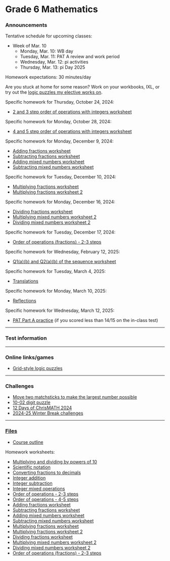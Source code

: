 # Grade 6 Mathematics

### Announcements

<!--
<a href="https://forms.gle/n8AS7KAqoPHSK2Dk6">10-03 Scientific notation challenge</a>
-->

<!--
<a href="https://vchan2.github.io/Challenges/digit_puzzle/10-02.pdf">10-02 digit puzzle</a> challenge due Tuesday, October 8.
-->

<!--
Challenge due Thursday, October 24: Find how many steps it takes to go from 5050 to 0 using the rules we discussed in class. (Alternate option: Musa has requested that you start from 7 instead of 5050. You may choose either for this challenge but I warn you: 5050 is far easier.)
-->

Tentative schedule for upcoming classes:

<!--
  * Week of Sep. 2
    * Tuesday, Sep. 3: 
    * Wednesday, Sep. 4: First-day activities
    * Thursday, Sep. 5: PAT6 Part A trial 1
  * Week of Sep. 9
    * Monday, Sep. 9: PAT6 Part A trial 1 cont'd
    * Tuesday, Sep. 10: Decimals
    * Wednesday, Sep. 11: WB
    * Thursday, Sep. 12: Fun day
  * Week of Sep. 16
    * Monday, Sep. 16: Multiplying and dividing by powers of 10
    * Tuesday, Sep. 17: Fractions to decimals
    * Wednesday, Sep. 18: WB day
    * Thursday, Sep. 19: Fun day
  * Week of Sep. 23
    * Monday, Sep. 23: Scientific notation
    * Tuesday, Sep. 24: Fractions to decimals
    * Wednesday, Sep. 25: WB day
    * Thursday, Sep. 26: Fun day
  * Week of Sep. 30
    * Monday, Sep. 30: Fractions to decimals
    * Tuesday, Oct. 1: Fractions to decimals
    * Wednesday, Oct. 2: WB day
    * Thursday, Oct. 3: Fun day
  * Week of Oct. 7
    * Monday, Oct. 7: Integers (adding and subtracting)
    * Tuesday, Oct. 8: Integers (multiplying and dividing)
    * Wednesday, Oct. 9: WB day
    * Thursday, Oct. 10: Fun day
  * Week of Oct. 14
    * Monday, Oct. 14: NO SCHOOL - Thanksgiving
    * Tuesday, Oct. 15: Integers (mixed operations)
    * Wednesday, Oct. 16: WB day
    * Thursday, Oct. 17: Fun day
  * Week of Oct. 21
    * Monday, Oct. 21: Order of operations with integers
    * Tuesday, Oct. 22: Order of operations with integers
    * Wednesday, Oct. 23: WB day
    * Thursday, Oct. 24: Fun day
  * Week of Oct. 28
    * Monday, Oct. 28: Pumpkin estimation
    * Tuesday, Oct. 29: Pumpkin measurement and puzzles
    * Wednesday, Oct. 30: WB day
    * Thursday, Oct. 31: Halloween
  * Week of Nov. 4
    * Monday, Nov. 4: WB day
    * Tuesday, Nov. 5: BCC practice
    * Wednesday, Nov. 6: BCC
    * Thursday, Nov. 7: Early dismissal
  * Week of Nov. 18
    * Monday, Nov. 18: Work time
    * Tuesday, Nov. 19: Reviews A and B
    * Wednesday, Nov. 20: WB day
    * Thursday, Nov. 21: Fun day
  * Week of Nov. 25
    * Monday, Nov. 25: Review B
    * Tuesday, Nov. 26: Fractions
    * Wednesday, Nov. 27: WB day
    * Thursday, Nov. 28: Fun day
  * Week of Dec. 2
    * Monday, Dec. 2: Fractions (Multiplying and dividing)
    * Tuesday, Dec. 3: Fractions (Multiplying and dividing)
    * Wednesday, Dec. 4: WB day
    * Thursday, Dec. 5: Fun day
  * Week of Dec. 9
    * Monday, Dec. 9: Fractions (Division)
    * Tuesday, Dec. 10: Fractions (Division)
    * Wednesday, Dec. 11: WB day
    * Thursday, Dec. 12: Fun day
  * Week of Dec. 16
    * Monday, Dec. 16: Fractions (Order of operations)
    * Tuesday, Dec. 17: Work period
    * Wednesday, Dec. 18: WB day
    * Thursday, Dec. 19: Fun day
  * Week of Jan. 6
    * Monday, Jan. 6: Gauss sum, Area of shapes
    * Tuesday, Jan. 7: Visual proofs introduction (tentative)
    * Wednesday, Jan. 8: WB day
    * Thursday, Jan. 9: Fun day
  * Week of Jan. 13
    * Monday, Jan. 13: Visual proofs project
    * Tuesday, Jan. 14: Visual proofs project
    * Wednesday, Jan. 15: WB day
    * Thursday, Jan. 16: Fun day
  * Week of Jan. 20
    * Monday, Jan. 20: Visual proofs project
    * Tuesday, Jan. 21: Visual proofs project
    * Wednesday, Jan. 22: WB day
    * Thursday, Jan. 23: Fun day
  * Week of Jan. 27
    * Monday, Jan. 27: PAT6 Part B diagnostic
    * Tuesday, Jan. 28: PAT6 Part B diagnostic
    * Wednesday, Jan. 29: WB day
    * Thursday, Jan. 30: Fun day
  * Week of Feb. 3
    * Monday, Feb. 3: Prime factorization
    * Tuesday, Feb. 4: Prime factorization
    * Wednesday, Feb. 5: WB day
    * Thursday, Feb. 6: Fun day
  * Week of Feb. 10
    * Monday, Feb. 10: Patterns
    * Tuesday, Feb. 11: Patterns
    * Wednesday, Feb. 12: WB day
    * Thursday, Feb. 13: Fun day
  * Week of Feb. 24
    * Monday, Feb. 24: POTW
    * Tuesday, Feb. 25: Patterns
    * Wednesday, Feb. 26: WB day
    * Thursday, Feb. 27: Fun day
  * Week of Mar. 3
    * Monday, Mar. 3: Transformations - translations
    * Tuesday, Mar. 4: Transformations - reflections
    * Wednesday, Mar. 5: WB day
    * Thursday, Mar. 6: Fun day
-->   

  * Week of Mar. 10
    * Monday, Mar. 10: WB day
    * Tuesday, Mar. 11: PAT A review and work period
    * Wednesday, Mar. 12: pi activities
    * Thursday, Mar. 13: pi Day 2025
    
Homework expectations: 30 minutes/day




Are you stuck at home for some reason? Work on your workbooks, IXL, or try out the <a href="https://vchan2.github.io/2020logicpuzzles.html">logic puzzles my elective works on</a>.


<!--
Specific homework for Thursday, September 3, 2020:
  * Join the Schoology course.
  * Fill out the <a href="https://forms.gle/7Cr4h1FoWTxSz2TD8">update form</a>.
  * Sign the course outline, have your parents sign it, and bring it to class.
  * Finish your "biography sheet" with the 4 questions.
  * Have an answer to the question: "What is the purpose of learning math?"
-->

<!--
Specific homework for Wednesday, September 11, 2024:
  * <a href="https://vchan2.github.io/2024gr6/Grade6PAT_HW1.pdf">PAT 6 Part A practice 1</a>
Specific homework for Wednesday, September 18, 2024:
  * <a href="https://vchan2.github.io/2024gr6/mult_div_by_powers_of_10_q.pdf">Multiplying and dividing by powers of 10</a>
Specific OPTIONAL homework for Monday, September 23:
  * Challenge: <a href="https://vchan2.github.io/Challenges/508_matchstick.pdf">Move two matchsticks to make the largest number possible</a>
Specific homework for Monday, October 7, 2024:
  * <a href="https://vchan2.github.io/2024gr6/fractions_to_decimals.pdf">Fractions to decimals worksheet</a>
Specific homework for Thursday, October 10, 2024:
  * <a href="https://vchan2.github.io/2024gr6/integer_add_2terms_q">Integer addition worksheet</a>
  * <a href="https://vchan2.github.io/2024gr6/integer_sub_2terms_q">Integer subtraction worksheet</a>
-->

Specific homework for Thursday, October 24, 2024:
  * <a href="https://vchan2.github.io/2024gr6/ooo_integers_two-threesteps_negative_pemdas_001_q.pdf">2 and 3 step order of operations with integers worksheet</a>

Specific homework for Monday, October 28, 2024:
  * <a href="https://vchan2.github.io/2024gr6/ooo_integers_four-fivesteps_negative_pemdas_001_q.pdf">4 and 5 step order of operations with integers worksheet</a>

Specific homework for Monday, December 9, 2024:
  * <a href="https://vchan2.github.io/2024gr6/01_fractions_adding_q.pdf">Adding fractions worksheet</a>
  * <a href="https://vchan2.github.io/2024gr6/02_fractions_subtracting_q.pdf">Subtracting fractions worksheet</a>
  * <a href="https://vchan2.github.io/2024gr6/03adding_mixed_numbers_q.pdf">Adding mixed numbers worksheet</a>
  * <a href="https://vchan2.github.io/2024gr6/04_subtracting_mixed_numbers_q.pdf">Subtracting mixed numbers worksheet</a>
  
Specific homework for Tuesday, December 10, 2024:
  * <a href="https://vchan2.github.io/2024gr6/05_fractions_multiply_q.pdf">Multiplying fractions worksheet</a>
  * <a href="https://vchan2.github.io/2024gr6/06_fractions_multiply_cross_cancel_q.pdf">Multiplying fractions worksheet 2</a>

Specific homework for Monday, December 16, 2024:
  * <a href="https://vchan2.github.io/2024gr6/07_fractions_divide_q.pdf">Dividing fractions worksheet</a>
  * <a href="https://vchan2.github.io/2024gr6/08_multiplying_mixed_numbers_q.pdf">Multiplying mixed numbers worksheet 2</a>
  * <a href="https://vchan2.github.io/2024gr6/09_dividing_mixed_numbers_q">Dividing mixed numbers worksheet 2</a>

Specific homework for Tuesday, December 17, 2024:
  * <a href="https://vchan2.github.io/2024gr6/10_ooo_fractions_pemdas_two-threesteps_negative_q">Order of operations (fractions) - 2-3 steps</a>

Specific homework for Wednesday, February 12, 2025:
  * <a href="https://vchan2.github.io/2024gr6/SequencePuzzlesBasic.pdf">Q1(a)(b) and Q2(a)(b) of the sequence worksheet</a>

Specific homework for Tuesday, March 4, 2025:
  * <a href="https://vchan2.github.io/2024gr6/transformations/01translations.pdf">Translations</a>

Specific homework for Monday, March 10, 2025:
  * <a href="https://vchan2.github.io/2024gr6/transformations/02reflections.pdf">Reflections</a>

Specific homework for Wednesday, March 12, 2025:
  * <a href="https://vchan2.github.io/Practice/PAT6/Grade6PAT_HW2.pdf">PAT Part A practice</a> (if you scored less than 14/15 on the in-class test)

---

### Test information

<!--
PAT practice scheduled for Tuesday, March 19 and Wednesday, March 20.
-->

<!--
Real numbers test scheduled for Monday, March 25. You should be able to:
  * work with negative numbers
  * work with absolute value
  * add, subtract, multiply, and divide integers, fractions, and decimals
  * evaluate perfect squares and cubes
  * define rational numbers
  * utilize mental math techniques to simplify computations
  * prove sqrt(2) is irrational

Algebraic expressions test scheduled for Tuesday, April 2. You should be able to:
  * write algebraic expressions representing a sentence or context
  * evaluate algebraic expressions
  * simplify algebraic expressions with addition, subtraction, multiplication, and division
  * simplify algebraic expressions by expanding brackets

Algebraic equations test scheduled for Wednesday, April 17. You should be able to:
  * solve inequalities and equalities over the integers
  * solve equations involving integers, fractions, decimals, and order of operations
  * solve equations with multiple variables given specific values for some of the variables
  * set up and solve word problems that utilize algebra (e.g. consecutive numbers, coin problems, fractions, etc)

Area and perimeter test I scheduled for Tuesday, May 7. You should be able to:
  * find the area and perimeter of triangles and special quadrilaterals (rectangles, parallelograms, trapezoids)
  * use the area and/or perimeter of a shape to deduce lengths
  * convert between various units of area

Area and perimeter test II scheduled for Thursday, May 9. You should be able to:
  * find the area and circumference of circles
  * use the area and/or circumference of a circle to deduce lengths

Statistics test scheduled for Tuesday, May 21. You should be able to:
  * create a frequency table from a collection of values
  * find mean, median, and mode of data (utilizing a frequency table to speed things up)
  * analyze data using an average or frequency table
  * make accurate judgments on when to use mean vs median vs mode
  * work with and understand data sets for which the mean, median, and mode have various relationships (e.g. mean is less than mode, mode is equal to median, there are multiple modes, etc)
  -->

<!--
Indices test scheduled for Tuesday, June 11. You should be able to:
  * Define exponents in the most basic case (of non-zero base and positive integral power)
  * Prove and provide restrictions on variables for each of the five main exponent laws
  * Provide justification for the definition of b^0 for non-zero b
  * Provide justification for the definition of b^{-n} for non-zero b and positive integral n
  * Simplify and evaluate expressions as a single number with a positive power
  * Simplify and evaluate algebraic expressions with a positive powers
  * Convert from ordinary notation to scientific notation
  * Convert from scientific notation to ordinary notation
  * Correctly express numbers in scientific notation using significant digits
-->

<!--
Inequalities test scheduled for Monday, June 17. You should be able to:
  * Represent the set of values which satisfy one ore more inequalities on a number line, dependent on the type of value
  * Use inequality properties or identify when manipulations are incorrect
  * Solve inequalities over the real numbers and represent the solution set on a number line
-->


---

### Online links/games

* <a href="https://logic.puzzlebaron.com/">Grid-style logic puzzles</a>

<!--
  * <a href="https://www.mathsisfun.com/numbers/estimation-game.php">Estimation game</a>
  * <a href="https://vchan2.github.io/2023gr6/irrationality_of_sqrt2.pdf">Irrationality of sqrt(2)</a>
-->

<!--
* <a href="https://hex.frvr.com/">Hexagon line puzzle</a>
-->

<!--
* <a href="https://krazydad.com/play/starbattle/">krazydad Star Battle interactive</a>
* <a href="https://www.mathplayground.com/candy_challenge_game.html">Candy challenge</a>
* <a href="https://www.puzzle-tents.com/">Tents</a>
-->

<!--
* <a href="https://snap.berkeley.edu/snap/snap.html#present:Username=psafa&ProjectName=Numbers%20Game"> Measurement/estimation game </a>
* <a href="https://www.mathplayground.com/"> Math Playground </a> (In particular, <a href="https://www.mathplayground.com/index_prealgebra.html"> prealgebra games</a>)
* <a href="https://www.mathplayground.com/ASB_Index.html"> Math playground multiplayer games </a> - Compete against other players in a variety of games.
* <a href="https://www.playok.com/en/hex/#100"> Hex online </a> - Play against other people
* <a href="https://solveme.edc.org/mobiles/"> Mobile balance puzzles </a>
   * <a href="https://solveme.edc.org/mobiles/?mobiles=200662"> Dr. Vince's puzzle #1 </a> (Moderate)
   * <a href="https://solveme.edc.org/mobiles/?mobiles=201443"> Dr. Vince's puzzle #2 </a> (Hard)
   * <a href="https://solveme.edc.org/mobiles/?mobiles=201442"> Dr. Vince's puzzle #3 </a> (Ultra hard)
* <a href="http://www.euclidthegame.com/Tutorial/"> Euclid the game </a>
* <a href="https://www.geogebra.org/classic?lang=en"> Geogebra (classic) </a>
-->

---

### Challenges

* <a href="https://vchan2.github.io/Challenges/508_matchstick.pdf">Move two matchsticks to make the largest number possible</a>
* <a href="https://vchan2.github.io/Challenges/digit_puzzle/10-02.pdf">10-02 digit puzzle</a>
* <a href="https://renertmath.github.io/Challenges/12Days2024.html">12 Days of ChrisMATH 2024</a>
* <a href="https://vchan2.github.io/Challenges/2024-25Winter_Break.pdf">2024-25 Winter Break challenges


<!--
* <a href="https://vchan2.github.io/Challenges/2023-24Winter_Break.pdf"> 2023-24 Winter Break challenges
* <a href="https://renertmath.github.io/Challenges/12Days2023.html">12 Days of ChrisMATH</a>
* <a href="https://renertmath.github.io/RenertMath-CelebrateMath/">CoSMOS 2020 Challenge</a> 
* <a href="https://vchan2.github.io/Challenges/10_2022_2023_digit_puzzle.pdf">Renert 10-year anniversary digit puzzle</a>
* <a href="https://vchan2.github.io/Challenges/mean_median_mode.pdf">Mean, median, mode challenge</a>
-->

<!--
* <a href="https://vchan2.github.io/Challenges/binary_prime_catacomb.pdf">Binary prime catacomb</a>
* <a href="https://vchan2.github.io/Challenges/2022_Hexadecimal_challenge.pdf">Hexadecimal challenge</a>
* <a href="https://renertmath.github.io/Challenges/12Days2022.html">12 Days of ChrisMATH</a>
* <a href="https://vchan2.github.io/Challenges/digit_puzzle_2023.pdf">2023 digit puzzle</a>: There will be up to 3 types of prizes:
   * Best score(s) in class
   * Exceptionally creative solution (rarely given out)
   * If your score beats my score for any digit
* <a href="https://vchan2.github.io/Challenges/digit_puzzle_2023_4dice.pdf">2023 4-dice puzzle</a>
* <a href="https://vchan2.github.io/pi/pi_2023.pdf">2023 &pi; Day puzzle</a>
-->

<!--
* <a href="https://vchan2.github.io/Challenges/Rainbow_Stones.pdf"> Rainbow stones </a>
* <a href="https://vchan2.github.io/Challenges/Boomerang_fractions.pdf"> Boomerang fractions </a>
* <a href="https://vchan2.github.io/Challenges/Fruit_puzzle.pdf"> Fruit algebra puzzle - over 95% of people cannot solve this! </a>
* <a href="https://vchan2.github.io/Challenges/2020-21Winter_Break.pdf"> Winter Break math challenges </a> (<a href="https://vchan2.github.io/Challenges/2020-21Winter_Break_winners.pdf">Results</a>)
* <a href="https://vchan2.github.io/Challenges/Cupid's_quiver.pdf"> Cupid's quiver </a>
* <a href="https://vchan2.github.io/Challenges/pi_digit_puzzle2021basic.pdf"> &pi; day 2021 challenge (basic version) </a>
* <a href="https://vchan2.github.io/Challenges/pi_digit_puzzle2021.pdf"> &pi; day 2021 challenge (advanced version) </a>
* <a href="https://vchan2.github.io/Challenges/2021-04-01_digit_puzzle.pdf"> 2021-04-01 challenge </a>
-->

---

### Files

* <a href="https://vchan2.github.io/2024gr6/Math_Gr6_Course_Outline_2024-2025.pdf"> Course outline </a>

Homework worksheets:
  * <a href="https://vchan2.github.io/2024gr6/mult_div_by_powers_of_10_q.pdf">Multiplying and dividing by powers of 10</a>
  * <a href="https://vchan2.github.io/2024gr6/Writing_Scientific_Notation_q.pdf">Scientific notation</a>
  * <a href="https://vchan2.github.io/2024gr6/fractions_to_decimals.pdf">Converting fractions to decimals</a>
  * <a href="https://vchan2.github.io/2024gr6/integer_add_2terms_q.pdf">Integer addition</a>
  * <a href="https://vchan2.github.io/2024gr6/integer_sub_2terms_q.pdf">Integer subtraction</a>
  * <a href="https://vchan2.github.io/2024gr6/integer_mixed_problems_q.pdf">Integer mixed operations</a>
  * <a href="https://vchan2.github.io/2024gr6/ooo_integers_two-threesteps_negative_pemdas_001_q.pdf">Order of operations - 2-3 steps</a>
  * <a href="https://vchan2.github.io/2024gr6/ooo_integers_four-fivesteps_negative_pemdas_001_q.pdf">Order of operations - 4-5 steps</a>
  * <a href="https://vchan2.github.io/2024gr6/01_fractions_adding_q.pdf">Adding fractions worksheet</a>
  * <a href="https://vchan2.github.io/2024gr6/02_fractions_subtracting_q.pdf">Subtracting fractions worksheet</a>
  * <a href="https://vchan2.github.io/2024gr6/03adding_mixed_numbers_q.pdf">Adding mixed numbers worksheet</a>
  * <a href="https://vchan2.github.io/2024gr6/04_subtracting_mixed_numbers_q.pdf">Subtracting mixed numbers worksheet</a>
  * <a href="https://vchan2.github.io/2024gr6/05_fractions_multiply_q.pdf">Multiplying fractions worksheet</a>
  * <a href="https://vchan2.github.io/2024gr6/06_fractions_multiply_cross_cancel_q.pdf">Multiplying fractions worksheet 2</a>
  * <a href="https://vchan2.github.io/2024gr6/07_fractions_divide_q.pdf">Dividing fractions worksheet</a>
  * <a href="https://vchan2.github.io/2024gr6/08_multiplying_mixed_numbers_q.pdf">Multiplying mixed numbers worksheet 2</a>
  * <a href="https://vchan2.github.io/2024gr6/09_dividing_mixed_numbers_q">Dividing mixed numbers worksheet 2</a>
  * <a href="https://vchan2.github.io/2024gr6/10_ooo_fractions_pemdas_two-threesteps_negative_q">Order of operations (fractions) - 2-3 steps</a>

 <!--
  * <a href="https://vchan2.github.io/2024gr6/"></a>
  * <a href="https://vchan2.github.io/2024gr6/"></a>
  * <a href="https://vchan2.github.io/2024gr6/"></a>
-->


